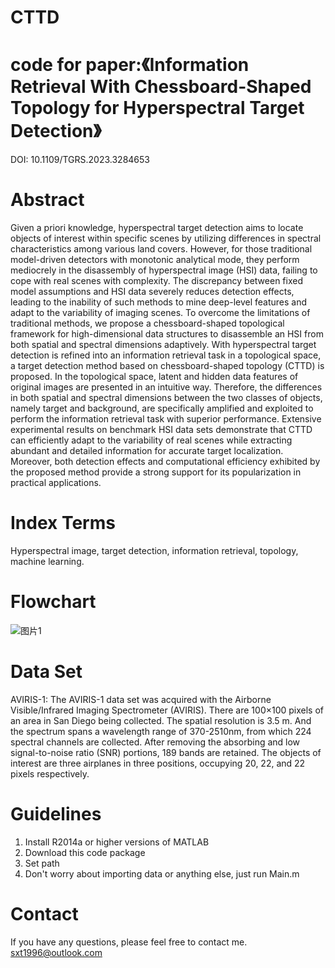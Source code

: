 # CTTD
# code for paper:《Information Retrieval With Chessboard-Shaped Topology for Hyperspectral Target Detection》
DOI: 10.1109/TGRS.2023.3284653
# Abstract
Given a priori knowledge, hyperspectral target detection aims to locate objects of interest within specific scenes by utilizing differences in spectral characteristics among various land covers. However, for those traditional model-driven detectors with monotonic analytical mode, they perform mediocrely in the disassembly of hyperspectral image (HSI) data, failing to cope with real scenes with complexity. The discrepancy between fixed model assumptions and HSI data severely reduces detection effects, leading to the inability of such methods to mine deep-level features and adapt to the variability of imaging scenes. To overcome the limitations of traditional methods, we propose a chessboard-shaped topological framework for high-dimensional data structures to disassemble an HSI from both spatial and spectral dimensions adaptively. With hyperspectral target detection is refined into an information retrieval task in a topological space, a target detection method based on chessboard-shaped topology (CTTD) is proposed. In the topological space, latent and hidden data features of original images are presented in an intuitive way. Therefore, the differences in both spatial and spectral dimensions between the two classes of objects, namely target and background, are specifically amplified and exploited to perform the information retrieval task with superior performance. Extensive experimental results on benchmark HSI data sets demonstrate that CTTD can efficiently adapt to the variability of real scenes while extracting abundant and detailed information for accurate target localization. Moreover, both detection effects and computational efficiency exhibited by the proposed method provide a strong support for its popularization in practical applications.
# Index Terms
Hyperspectral image, target detection, information retrieval, topology, machine learning.
# Flowchart
![图片1](https://github.com/sxt1996/CTTD/assets/55687887/2782d756-4316-4691-96b7-9fb0292f683e)
# Data Set
AVIRIS-1: The AVIRIS-1 data set was acquired with the Airborne Visible/Infrared Imaging Spectrometer (AVIRIS). There are 100×100 pixels of an area in San Diego being collected. The spatial resolution is 3.5 m. And the spectrum spans a wavelength range of 370-2510nm, from which 224 spectral channels are collected. After removing the absorbing and low signal-to-noise ratio (SNR) portions, 189 bands are retained. The objects of interest are three airplanes in three positions, occupying 20, 22, and 22 pixels respectively.
# Guidelines
1. Install R2014a or higher versions of MATLAB
2. Download this code package
3. Set path
4. Don't worry about importing data or anything else, just run Main.m
# Contact
If you have any questions, please feel free to contact me.
sxt1996@outlook.com
